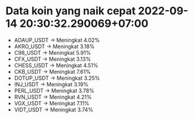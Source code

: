 # Data koin yang naik cepat 2022-09-14 20:30:32.290069+07:00

* ADAUP_USDT -> Meningkat 4.02%
* AKRO_USDT -> Meningkat 3.18%
* C98_USDT -> Meningkat 5.91%
* CFX_USDT -> Meningkat 3.13%
* CHESS_USDT -> Meningkat 4.51%
* CKB_USDT -> Meningkat 7.61%
* DOTUP_USDT -> Meningkat 3.25%
* INJ_USDT -> Meningkat 3.19%
* PERL_USDT -> Meningkat 3.78%
* RVN_USDT -> Meningkat 4.21%
* VGX_USDT -> Meningkat 7.11%
* VIDT_USDT -> Meningkat 3.74%
